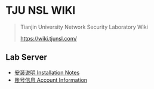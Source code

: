 # TJU NSL WIKI

> Tianjin University Network Security Laboratory Wiki
> 
> https://wiki.tjunsl.com/

## Lab Server

- [安装说明 Installation Notes](安装说明.md)
- [账号信息 Account Information](账号信息.md)
